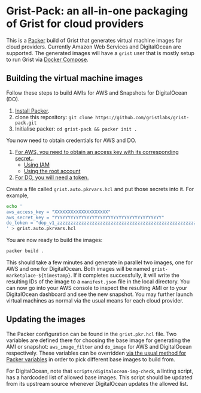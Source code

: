 # Grist-Pack: an all-in-one packaging of Grist for cloud providers

This is a [Packer](https://developer.hashicorp.com/packer/docs/intro) build of Grist that generates virtual machine images for cloud providers. Currently Amazon Web Services and DigitalOcean are supported. The generated images will have a `grist` user that is mostly setup to run Grist via [Docker Compose](https://docs.docker.com/compose/).


## Building the virtual machine images

Follow these steps to build AMIs for AWS and Snapshots for DigitalOcean (DO).

1. [Install Packer](https://developer.hashicorp.com/packer/install).
2. clone this repository: `git clone https://github.com/gristlabs/grist-pack.git`
3. Initialise packer: `cd grist-pack && packer init .`

You now need to obtain credentials for AWS and DO.

1. [For AWS, you need to obtain an access key with its corresponding secret.](https://developer.hashicorp.com/packer/integrations/hashicorp/amazon#authentication). 
    * [Using IAM](https://docs.aws.amazon.com/IAM/latest/UserGuide/id_credentials_access-keys.html)
    * [Using the root account](https://docs.aws.amazon.com/IAM/latest/UserGuide/id_root-user_manage_add-key.html)
2. [For DO, you will need a token.](https://docs.digitalocean.com/reference/api/create-personal-access-token/)

Create a file called `grist.auto.pkrvars.hcl` and put those secrets into it. For example,

```sh
echo '
aws_access_key = "XXXXXXXXXXXXXXXXXXXX"
aws_secret_key = "YYYYYYYYYYYYYYYYYYYYYYYYYYYYYYYYYYYYYYYY"
do_token = "dop_v1_zzzzzzzzzzzzzzzzzzzzzzzzzzzzzzzzzzzzzzzzzzzzzzzzzzzzzzzzzzzzzzzz"
' > grist.auto.pkrvars.hcl
```

You are now ready to build the images:

```sh
packer build .
```

This should take a few minutes and generate in parallel two images, one for AWS and one for DigitalOcean.  Both images will be named `grist-marketplace-${timestamp}`. If it completes successfully, it will write the resulting IDs of the image to a `manifest.json` file in the local directory. You can now go into your AWS console to inspect the resulting AMI or to your DigitalOcean dashboard and see the new snapshot. You may further launch virtual machines as normal via the usual means for each cloud provider.

## Updating the images

The Packer configuration can be found in the `grist.pkr.hcl` file. Two variables are defined there for choosing the base image for generating the AMI or snapshot: `aws_image_filter` and `do_image` for AWS and DigitalOcean respectively. These variables can be overridden [via the usual method for Packer variables](https://developer.hashicorp.com/packer/docs/templates/hcl_templates/variables#assigning-values-to-input-variables) in order to pick different base images to build from.

For DigitalOcean, note that `scripts/digitalocean-img-check`, a linting script, has a hardcoded list of allowed base images. This script should be updated from its upstream source whenever DigitalOcean updates the allowed list.
